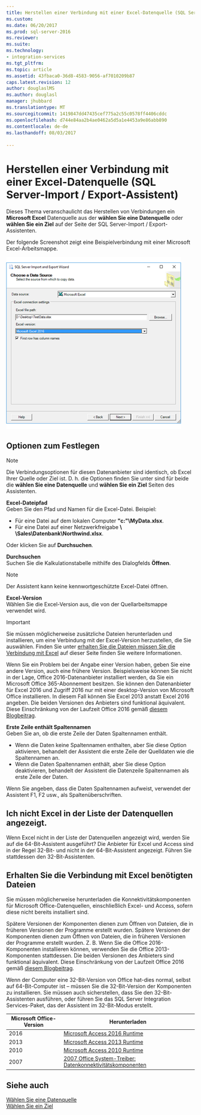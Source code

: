 ```yaml
---
title: Herstellen einer Verbindung mit einer Excel-Datenquelle (SQL Server-Import / Export-Assistent) | Microsoft Docs
ms.custom: 
ms.date: 06/20/2017
ms.prod: sql-server-2016
ms.reviewer: 
ms.suite: 
ms.technology:
- integration-services
ms.tgt_pltfrm: 
ms.topic: article
ms.assetid: 43fbaca0-36d8-4583-9056-af7010209b87
caps.latest.revision: 12
author: douglaslMS
ms.author: douglasl
manager: jhubbard
ms.translationtype: MT
ms.sourcegitcommit: 1419847dd47435cef775a2c55c0578ff4406cddc
ms.openlocfilehash: d744e84aa2b4ae0462a5d5a1e4453a9e86abb890
ms.contentlocale: de-de
ms.lasthandoff: 08/03/2017

---
```

# <a name="connect-to-an-excel-data-source-sql-server-import-and-export-wizard"></a>Herstellen einer Verbindung mit einer Excel-Datenquelle (SQL Server-Import / Export-Assistent)
Dieses Thema veranschaulicht das Herstellen von Verbindungen ein **Microsoft Excel** Datenquelle aus der **wählen Sie eine Datenquelle** oder **wählen Sie ein Ziel** auf der Seite der SQL Server-Import / Export-Assistenten.

Der folgende Screenshot zeigt eine Beispielverbindung mit einer Microsoft Excel-Arbeitsmappe.

![Excel-Verbindung](../../integration-services/import-export-data/media/excel-connection.png) 

## <a name="options-to-specify"></a>Optionen zum Festlegen

> [!NOTE]
> Die Verbindungsoptionen für diesen Datenanbieter sind identisch, ob Excel Ihrer Quelle oder Ziel ist. D. h. die Optionen finden Sie unter sind für beide die **wählen Sie eine Datenquelle** und **wählen Sie ein Ziel** Seiten des Assistenten.

**Excel-Dateipfad**  
 Geben Sie den Pfad und Namen für die Excel-Datei. Beispiel:
-   Für eine Datei auf dem lokalen Computer **"c:"\\MyData.xlsx**.
-   Für eine Datei auf einer Netzwerkfreigabe  **\\ \\Sales\\Datenbank\\Northwind.xlsx**.

Oder klicken Sie auf **Durchsuchen**.  
  
 **Durchsuchen**  
 Suchen Sie die Kalkulationstabelle mithilfe des Dialogfelds **Öffnen**.  

> [!NOTE]
> Der Assistent kann keine kennwortgeschützte Excel-Datei öffnen.

 **Excel-Version**  
Wählen Sie die Excel-Version aus, die von der Quellarbeitsmappe verwendet wird.

> [!IMPORTANT]
> Sie müssen möglicherweise zusätzliche Dateien herunterladen und installieren, um eine Verbindung mit der Excel-Version herzustellen, die Sie auswählen. Finden Sie unter [erhalten Sie die Dateien müssen Sie die Verbindung mit Excel](#officeDownloads) auf dieser Seite finden Sie weitere Informationen.

Wenn Sie ein Problem bei der Angabe einer Version haben, geben Sie eine andere Version, auch eine frühere Version. Beispielsweise können Sie nicht in der Lage, Office 2016-Datenanbieter installiert werden, da Sie ein Microsoft Office 365-Abonnement besitzen. Sie können den Datenanbieter für Excel 2016 und Zugriff 2016 nur mit einer desktop-Version von Microsoft Office installieren. In diesem Fall können Sie Excel 2013 anstatt Excel 2016 angeben. Die beiden Versionen des Anbieters sind funktional äquivalent. Diese Einschränkung von der Laufzeit Office 2016 gemäß [diesem Blogbeitrag](https://blogs.office.com/2015/12/16/access-2016-runtime-is-now-available-for-download/).

**Erste Zeile enthält Spaltennamen**  
Geben Sie an, ob die erste Zeile der Daten Spaltennamen enthält.
-   Wenn die Daten keine Spaltennamen enthalten, aber Sie diese Option aktivieren, behandelt der Assistent die erste Zeile der Quelldaten wie die Spaltennamen an.
-   Wenn die Daten Spaltennamen enthält, aber Sie diese Option deaktivieren, behandelt der Assistent die Datenzeile Spaltennamen als erste Zeile der Daten.

Wenn Sie angeben, dass die Daten Spaltennamen aufweist, verwendet der Assistent F1, F2 usw., als Spaltenüberschriften.

## <a name="i-dont-see-excel-in-the-list-of-data-sources"></a>Ich nicht Excel in der Liste der Datenquellen angezeigt.
Wenn Excel nicht in der Liste der Datenquellen angezeigt wird, werden Sie auf die 64-Bit-Assistent ausgeführt? Die Anbieter für Excel und Access sind in der Regel 32-Bit- und nicht in der 64-Bit-Assistent angezeigt. Führen Sie stattdessen den 32-Bit-Assistenten.

## <a name="officeDownloads"></a>Erhalten Sie die Verbindung mit Excel benötigten Dateien  
Sie müssen möglicherweise herunterladen die Konnektivitätskomponenten für Microsoft Office-Datenquellen, einschließlich Excel- und Access, sofern diese nicht bereits installiert sind.

Spätere Versionen der Komponenten dienen zum Öffnen von Dateien, die in früheren Versionen der Programme erstellt wurden. Spätere Versionen der Komponenten dienen zum Öffnen von Dateien, die in früheren Versionen der Programme erstellt wurden. Z. B. Wenn Sie die Office 2016-Komponenten installieren können, verwenden Sie die Office 2013-Komponenten stattdessen. Die beiden Versionen des Anbieters sind funktional äquivalent. Diese Einschränkung von der Laufzeit Office 2016 gemäß [diesem Blogbeitrag](https://blogs.office.com/2015/12/16/access-2016-runtime-is-now-available-for-download/).

Wenn der Computer eine 32-Bit-Version von Office hat-dies normal, selbst auf 64-Bit-Computer ist – müssen Sie die 32-Bit-Version der Komponenten zu installieren. Sie müssen auch sicherstellen, dass Sie den 32-Bit-Assistenten ausführen, oder führen Sie das SQL Server Integration Services-Paket, das der Assistent im 32-Bit-Modus erstellt. 
 
|Microsoft Office-Version|Herunterladen|  
|------------------------------|--------------|  
|2016|[Microsoft Access 2016 Runtime](https://www.microsoft.com/download/details.aspx?id=50040)|
|2013|[Microsoft Access 2013 Runtime](http://www.microsoft.com/download/details.aspx?id=39358)|
|2010|[Microsoft Access 2010 Runtime](https://www.microsoft.com/download/details.aspx?id=10910)|  
|2007|[2007 Office System-Treiber: Datenkonnektivitätskomponenten](https://www.microsoft.com/download/details.aspx?id=23734)|  

## <a name="see-also"></a>Siehe auch
[Wählen Sie eine Datenquelle](../../integration-services/import-export-data/choose-a-data-source-sql-server-import-and-export-wizard.md)  
[Wählen Sie ein Ziel](../../integration-services/import-export-data/choose-a-destination-sql-server-import-and-export-wizard.md)


